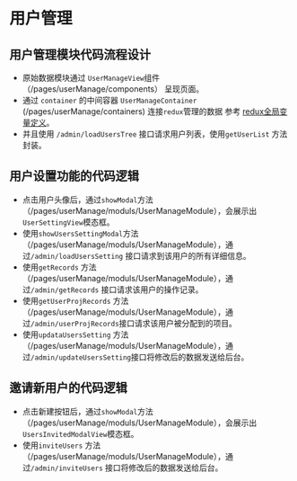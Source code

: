 # 用户管理

## 用户管理模块代码流程设计

* 原始数据模块通过 `UserManageView`组件（/pages/userManage/components） 呈现页面。
* 通过 `container` 的中间容器 `UserManageContainer` \(/pages/userManage/containers\) 连接`redux`管理的数据  参考 [redux全局变量定义](/data-structure/reduxquan-ju-shu-ju-ding-yi.md)。
* 并且使用 `/admin/loadUsersTree` 接口请求用户列表，使用`getUserList` 方法封装。

## 用户设置功能的代码逻辑

* 点击用户头像后，通过`showModal`方法（/pages/userManage/moduls/UserManageModule），会展示出`UserSettingView`模态框。
* 使用`showUsersSettingModal`方法（/pages/userManage/moduls/UserManageModule），通过`/admin/loadUsersSetting` 接口请求到该用户的所有详细信息。
* 使用`getRecords` 方法（/pages/userManage/moduls/UserManageModule），通过`/admin/getRecords` 接口请求该用户的操作记录。
* 使用`getUserProjRecords` 方法（/pages/userManage/moduls/UserManageModule），通过`/admin/userProjRecords`接口请求该用户被分配到的项目。
* 使用`updataUsersSetting` 方法（/pages/userManage/moduls/UserManageModule），通过`/admin/updateUsersSetting`接口将修改后的数据发送给后台。

## 邀请新用户的代码逻辑

* 点击新建按钮后，通过`showModal`方法（/pages/userManage/moduls/UserManageModule），会展示出`UsersInvitedModalView`模态框。
* 使用`inviteUsers` 方法（/pages/userManage/moduls/UserManageModule），通过`/admin/inviteUsers` 接口将修改后的数据发送给后台。



